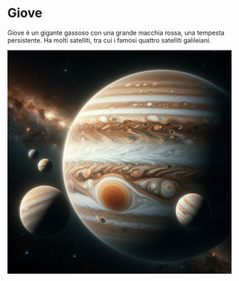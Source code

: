 # Giove

Giove è un gigante gassoso con una grande macchia rossa, una tempesta persistente. Ha molti satelliti, tra cui i famosi quattro satelliti galileiani.

![Giove](./assets/images/giove.jpg)
